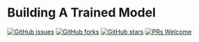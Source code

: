 # Building A Trained Model
[![GitHub issues](https://img.shields.io/github/issues/Develop-Packt/Building-A-Trained-Model.svg)](https://github.com/Develop-Packt/Building-A-Trained-Model/issues)
[![GitHub forks](https://img.shields.io/github/forks/Develop-Packt/Building-A-Trained-Model.svg)](https://github.com/Develop-Packt/Building-A-Trained-Model/network)
[![GitHub stars](https://img.shields.io/github/stars/Develop-Packt/Building-A-Trained-Model.svg)](https://github.com/Develop-Packt/Building-A-Trained-Model/stargazers)
[![PRs Welcome](https://img.shields.io/badge/PRs-welcome-brightgreen.svg)](https://github.com/Develop-Packt/Building-A-Trained-Model/pulls)
